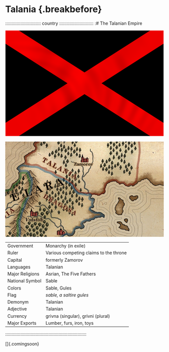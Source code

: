 # Talania                                         {.breakbefore}

:::::::::::::::::::::::::::: country :::::::::::::::::::::::::::
:# The Talanian Empire

![Flag of Talania, by Robert P. Stefko](assets/Flags/Talania.png "Flag of Talania, by Robert P. Stefko")

![Map of Talania, by Robert Altbauer](assets/Maps/Details/World/Talania.jpg "Map of Talania, by Robert Altbauer")

|                 |                                        |
| --------------- | -------------------------------------- |
| Government      | Monarchy (in exile)                    |
| Ruler           | Various competing claims to the throne |
| Capital         | formerly Zamorov                       |
| Languages       | Talanian                               |
| Major Religions | Asrian, The Five Fathers               |
| National Symbol | Sable                                  |
| Colors          | Sable, Gules                           |
| Flag            | *sable, a saltire gules*               |
| Demonym         | Talanian                               |
| Adjective       | Talanian                               |
| Currency        | grivna (singular), grivni (plural)     |
| Major Exports   | Lumber, furs, iron, toys               |
::::::::::::::::::::::::::::::::::::::::::::::::::::::::::::::::

[]{.comingsoon}

